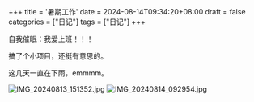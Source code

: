 +++
title = '暑期工作'
date = 2024-08-14T09:34:20+08:00
draft = false
categories = ["日记"]
tags = ["日记"]
+++

自我催眠：我爱上班！！！

搞了个小项目，还挺有意思的。

这几天一直在下雨，emmmm。

![IMG_20240813_151352.jpg](https://www.pnglog.com/QlAbSB.jpg)
![IMG_20240814_092954.jpg](https://www.pnglog.com/1nMwX5.jpg)